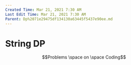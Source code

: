 ```yaml
---
Created Time: Mar 21, 2021 7:30 AM
Last Edit Time: Mar 21, 2021 7:30 AM
Parent: Dp%2071e29475df134130a63445f5437e90ee.md
---
```


# String DP

$$Problems \space on \space Coding$$